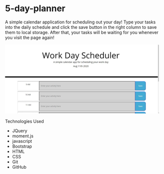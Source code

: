 # 5-day-planner

A simple calendar application for scheduling out your day! Type your tasks into the daily schedule and click the save button in the right column to save them to local storage. After that, your tasks will be waiting for you whenever you visit the page again! 

<img src="./assets/images/screenshot.JPG" alt="screenshot of day planner">

Technologies Used
- JQuery
- moment.js
- javascript
- Bootstrap
- HTML
- CSS
- Git
- GitHub
